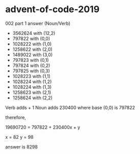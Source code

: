 # advent-of-code-2019

002 part 1 answer (Noun/Verb)

- 3562624 with (12,2)
- 797822 with (0,0)
- 1028222 with (1,0)
- 1258622 with (2,0)
- 1489022 with (3,0)
- 797823 with (0,1)
- 797824 with (0,2)
- 797825 with (0,3)
- 1028223 with (1,1)
- 1028224 with (1,2)
- 1028224 with (1,3)
- 1258623 with (2,1)
- 1258624 with (2,2)

Verb adds + 1
Noun adds 230400
where base (0,0) is 797822

therefore, 

19690720 = 797822 + 230400x + y

x = 82
y = 98

answer is 8298